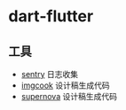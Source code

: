 # dart-flutter

## 工具

- [sentry](https://sentry.io/) 日志收集
- [imgcook](https://www.imgcook.com/) 设计稿生成代码
- [supernova](https://www.supernova.io/) 设计稿生成代码